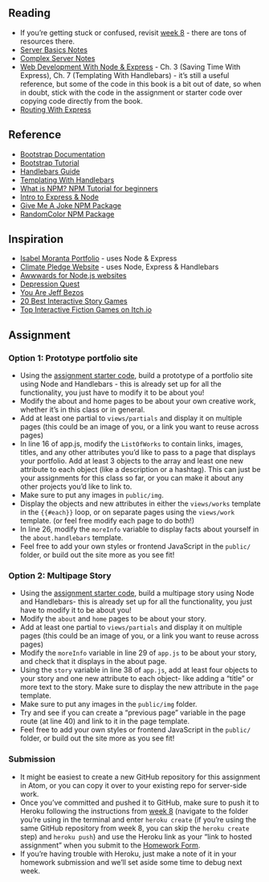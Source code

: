 ## Reading
- If you’re getting stuck or confused, revisit [week 8](../week8/) - there are tons of resources there. 
- [Server Basics Notes](notes-basic.md)
- [Complex Server Notes](notes-server.md)
- [Web Development With Node & Express](https://drive.google.com/file/d/1ip-1kA9k3VzpIOL0gczB09umHAgw_r5a/view?usp=sharing) - Ch. 3 (Saving Time With Express), Ch. 7 (Templating With Handlebars) - it’s still a useful reference, but some of the code in this book is a bit out of date, so when in doubt, stick with the code in the assignment or starter code over copying code directly from the book.
- [Routing With Express](https://expressjs.com/en/guide/routing.html)

## Reference
- [Bootstrap Documentation](https://getbootstrap.com/docs/3.4/css/#overview)
- [Bootstrap Tutorial](https://www.w3schools.com/bootstrap/default.asp)
- [Handlebars Guide](https://handlebarsjs.com/guide/)
- [Templating With Handlebars](https://css-tricks.com/lodge/learn-jquery/23-templating-handlebars/)
- [What is NPM? NPM Tutorial for beginners](https://www.freecodecamp.org/news/what-is-npm-a-node-package-manager-tutorial-for-beginners/)
- [Intro to Express & Node](https://developer.mozilla.org/en-US/docs/Learn/Server-side/Express_Nodejs/Introduction)
- [Give Me A Joke NPM Package](https://www.npmjs.com/package/give-me-a-joke)
- [RandomColor NPM Package](https://www.npmjs.com/package/randomcolor)

## Inspiration
- [Isabel Moranta Portfolio](https://isabelmoranta.com/) - uses Node & Express
- [Climate Pledge Website](https://www.theclimatepledge.com/) - uses Node, Express & Handlebars
- [Awwwards for Node.js websites](https://www.awwwards.com/websites/node-js/)
- [Depression Quest](http://www.depressionquest.com/dqfinal.html)
- [You Are Jeff Bezos](https://direkris.itch.io/you-are-jeff-bezos)
- [20 Best Interactive Story Games](https://www.pcmag.com/picks/the-20-best-interactive-story-games)
- [Top Interactive Fiction Games on Itch.io](https://itch.io/games/html5/tag-interactive-fiction)

## Assignment

### Option 1: Prototype portfolio site

- Using the [assignment starter code](https://drive.google.com/file/d/17iu29C0HHS05ZSJ_BelyLZ9SLEHM8RBx/view?usp=sharing), build a prototype of a portfolio site using Node and Handlebars - this is already set up for all the functionality, you just have to modify it to be about you!
- Modify the about and home pages to be about your own creative work, whether it’s in this class or in general.
- Add at least one partial to `views/partials` and display it on multiple pages (this could be an image of you, or a link you want to reuse across pages)
- In line 16 of app.js, modify the `ListOfWorks` to contain links, images, titles, and any other attributes you’d like to pass to a page that displays your portfolio. Add at least 3 objects to the array and least one new attribute to each object (like a description or a hashtag). This can just be your assignments for this class so far, or you can make it about any other projects you’d like to link to.
- Make sure to put any images in `public/img`.
- Display the objects and new attributes in either the `views/works` template in the `{{#each}}` loop, or on separate pages using the `views/work` template. (or feel free modify each page to do both!)
- In line 26, modify the `moreInfo` variable to display facts about yourself in the `about.handlebars` template.
- Feel free to add your own styles or frontend JavaScript in the `public/` folder, or build out the site more as you see fit!

### Option 2: Multipage Story

- Using the [assignment starter code](https://drive.google.com/file/d/1089dew0OMGUwgSZvjq0X_yOzUfKIX80y/view?usp=sharing), build a multipage story using Node and Handlebars- this is already set up for all the functionality, you just have to modify it to be about you!
- Modify the `about` and `home` pages to be about your story.
- Add at least one partial to `views/partials` and display it on multiple pages (this could be an image of you, or a link you want to reuse across pages)
- Modify the `moreInfo` variable in line 29 of `app.js` to be about your story, and check that it displays in the about page.
- Using the `story` variable in line 38 of `app.js`, add at least four objects to your story and one new attribute to each object- like adding a “title” or more text to the story. Make sure to display the new attribute in the `page` template.
- Make sure to put any images in the `public/img` folder.
- Try and see if you can create a “previous page” variable in the page route (at line 40) and link to it in the page template.
- Feel free to add your own styles or frontend JavaScript in the `public/` folder, or build out the site more as you see fit!

### Submission

- It might be easiest to create a new GitHub repository for this assignment in Atom, or you can copy it over to your existing repo for server-side work. 
- Once you’ve committed and pushed it to GitHub, make sure to push it to Heroku following the instructions from [week 8](../week8) (navigate to the folder you’re using in the terminal and enter `heroku create` (if you’re using the same GitHub repository from week 8, you can skip the `heroku create` step) and `heroku push`) and use the Heroku link as your “link to hosted assignment” when you submit to the [Homework Form](https://forms.gle/DMcG64NvRdbSjsq57).
- If you’re having trouble with Heroku, just make a note of it in your homework submission and we’ll set aside some time to debug next week.
